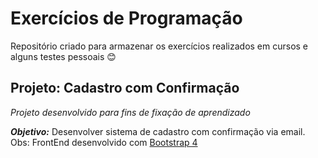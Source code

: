 ﻿# Exercícios de Programação
Repositório criado para armazenar os exercícios realizados em cursos e alguns testes pessoais :blush:

## Projeto: Cadastro com Confirmação
_Projeto desenvolvido para fins de fixação de aprendizado_

**_Objetivo:_** Desenvolver sistema de cadastro com confirmação via email.  
Obs: FrontEnd desenvolvido com [Bootstrap 4](https://getbootstrap.com.br/)

